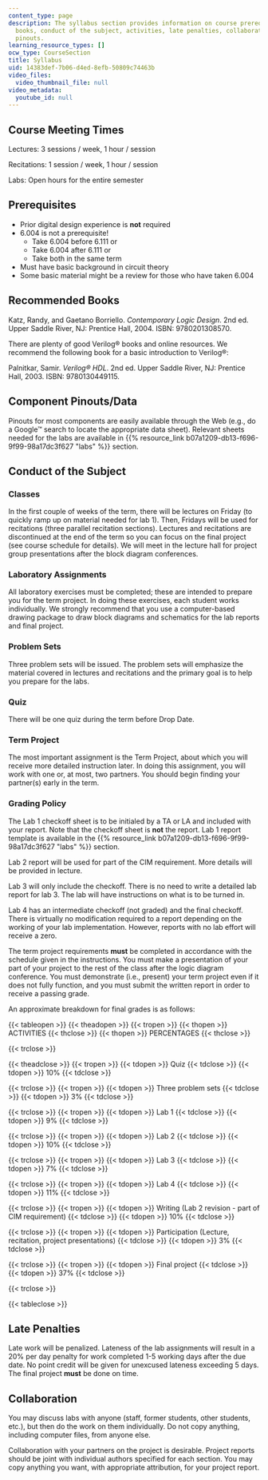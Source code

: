 ```yaml
---
content_type: page
description: The syllabus section provides information on course prerequisites, recommended
  books, conduct of the subject, activities, late penalties, collaboration, and component
  pinouts.
learning_resource_types: []
ocw_type: CourseSection
title: Syllabus
uid: 14383def-7b06-d4ed-8efb-50809c74463b
video_files:
  video_thumbnail_file: null
video_metadata:
  youtube_id: null
---
```


Course Meeting Times
--------------------

Lectures: 3 sessions / week, 1 hour / session

Recitations: 1 session / week, 1 hour / session

Labs: Open hours for the entire semester

Prerequisites
-------------

*   Prior digital design experience is **not** required
*   6.004 is not a prerequisite!
    *   Take 6.004 before 6.111 or
    *   Take 6.004 after 6.111 or
    *   Take both in the same term
*   Must have basic background in circuit theory
*   Some basic material might be a review for those who have taken 6.004

Recommended Books
-----------------

Katz, Randy, and Gaetano Borriello. _Contemporary Logic Design_. 2nd ed. Upper Saddle River, NJ: Prentice Hall, 2004. ISBN: 9780201308570.

There are plenty of good Verilog® books and online resources. We recommend the following book for a basic introduction to Verilog®:

Palnitkar, Samir. _Verilog® HDL_. 2nd ed. Upper Saddle River, NJ: Prentice Hall, 2003. ISBN: 9780130449115.

Component Pinouts/Data
----------------------

Pinouts for most components are easily available through the Web (e.g., do a Google™ search to locate the appropriate data sheet). Relevant sheets needed for the labs are available in {{% resource_link b07a1209-db13-f696-9f99-98a17dc3f627 "labs" %}} section.

Conduct of the Subject
----------------------

### Classes

In the first couple of weeks of the term, there will be lectures on Friday (to quickly ramp up on material needed for lab 1). Then, Fridays will be used for recitations (three parallel recitation sections). Lectures and recitations are discontinued at the end of the term so you can focus on the final project (see course schedule for details). We will meet in the lecture hall for project group presentations after the block diagram conferences.

### Laboratory Assignments

All laboratory exercises must be completed; these are intended to prepare you for the term project. In doing these exercises, each student works individually. We strongly recommend that you use a computer-based drawing package to draw block diagrams and schematics for the lab reports and final project.

### Problem Sets

Three problem sets will be issued. The problem sets will emphasize the material covered in lectures and recitations and the primary goal is to help you prepare for the labs.

### Quiz

There will be one quiz during the term before Drop Date.

### Term Project

The most important assignment is the Term Project, about which you will receive more detailed instruction later. In doing this assignment, you will work with one or, at most, two partners. You should begin finding your partner(s) early in the term.

### Grading Policy

The Lab 1 checkoff sheet is to be initialed by a TA or LA and included with your report. Note that the checkoff sheet is **not** the report. Lab 1 report template is available in the {{% resource_link b07a1209-db13-f696-9f99-98a17dc3f627 "labs" %}} section.

Lab 2 report will be used for part of the CIM requirement. More details will be provided in lecture.

Lab 3 will only include the checkoff. There is no need to write a detailed lab report for lab 3. The lab will have instructions on what is to be turned in.

Lab 4 has an intermediate checkoff (not graded) and the final checkoff. There is virtually no modification required to a report depending on the working of your lab implementation. However, reports with no lab effort will receive a zero.

The term project requirements **must** be completed in accordance with the schedule given in the instructions. You must make a presentation of your part of your project to the rest of the class after the logic diagram conference. You must demonstrate (i.e., present) your term project even if it does not fully function, and you must submit the written report in order to receive a passing grade.

An approximate breakdown for final grades is as follows:

{{< tableopen >}}
{{< theadopen >}}
{{< tropen >}}
{{< thopen >}}
ACTIVITIES
{{< thclose >}}
{{< thopen >}}
PERCENTAGES
{{< thclose >}}

{{< trclose >}}

{{< theadclose >}}
{{< tropen >}}
{{< tdopen >}}
Quiz
{{< tdclose >}}
{{< tdopen >}}
10%
{{< tdclose >}}

{{< trclose >}}
{{< tropen >}}
{{< tdopen >}}
Three problem sets
{{< tdclose >}}
{{< tdopen >}}
3%
{{< tdclose >}}

{{< trclose >}}
{{< tropen >}}
{{< tdopen >}}
Lab 1
{{< tdclose >}}
{{< tdopen >}}
9%
{{< tdclose >}}

{{< trclose >}}
{{< tropen >}}
{{< tdopen >}}
Lab 2
{{< tdclose >}}
{{< tdopen >}}
10%
{{< tdclose >}}

{{< trclose >}}
{{< tropen >}}
{{< tdopen >}}
Lab 3
{{< tdclose >}}
{{< tdopen >}}
7%
{{< tdclose >}}

{{< trclose >}}
{{< tropen >}}
{{< tdopen >}}
Lab 4
{{< tdclose >}}
{{< tdopen >}}
11%
{{< tdclose >}}

{{< trclose >}}
{{< tropen >}}
{{< tdopen >}}
Writing (Lab 2 revision - part of CIM requirement)
{{< tdclose >}}
{{< tdopen >}}
10%
{{< tdclose >}}

{{< trclose >}}
{{< tropen >}}
{{< tdopen >}}
Participation (Lecture, recitation, project presentations)
{{< tdclose >}}
{{< tdopen >}}
3%
{{< tdclose >}}

{{< trclose >}}
{{< tropen >}}
{{< tdopen >}}
Final project
{{< tdclose >}}
{{< tdopen >}}
37%
{{< tdclose >}}

{{< trclose >}}

{{< tableclose >}}

  

Late Penalties
--------------

Late work will be penalized. Lateness of the lab assignments will result in a 20% per day penalty for work completed 1-5 working days after the due date. No point credit will be given for unexcused lateness exceeding 5 days. The final project **must** be done on time.

Collaboration
-------------

You may discuss labs with anyone (staff, former students, other students, etc.), but then do the work on them individually. Do not copy anything, including computer files, from anyone else.

Collaboration with your partners on the project is desirable. Project reports should be joint with individual authors specified for each section. You may copy anything you want, with appropriate attribution, for your project report.